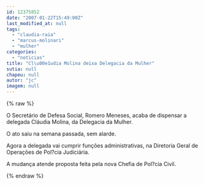 ```yaml
---
id: 12375852
date: "2007-01-22T15:49:00Z"
last_modified_at: null
tags:
  - "claudia-raia"
  - "marcus-molinari"
  - "mulher"
categories:
  - "noticias"
title: "Cl\u00e1udia Molina deixa Delegacia da Mulher"
sutia: null
chapeu: null
autor: "jc"
imagem: null
---
```

{% raw %}
<p>O Secret&aacute;rio de Defesa Social, Romero Meneses, acaba de dispensar a delegada Cl&aacute;udia Molina, da Delegacia da Mulher.</p>
<p>O ato saiu na semana passada, sem alarde.</p>
<p>Agora a delegada vai cumprir fun&ccedil;&otilde;es administrativas, na Diretoria Geral de Opera&ccedil;&otilde;es de Pol?cia Judici&aacute;ria.</p>
<p>A mudan&ccedil;a atende proposta feita pela nova Chefia de Pol?cia Civil.</p>
{% endraw %}